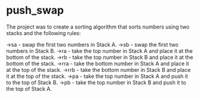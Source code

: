 # push_swap

The project was to create a sorting algorithm that sorts numbers using two stacks and the following rules:

->sa - swap the first two numbers in Stack A.
->sb - swap the first two numbers in Stack B.
->ra - take the top number in Stack A and place it at the bottom of the stack.
->rb - take the top number in Stack B and place it at the bottom of the stack.
->rra - take the bottom number in Stack A and place it at the top of the stack.
->rrb - take the bottom number in Stack B and place it at the top of the stack.
->pa - take the top number in Stack A and push it to the top of Stack B.
->pb - take the top number in Stack B and push it to the top of Stack A.
